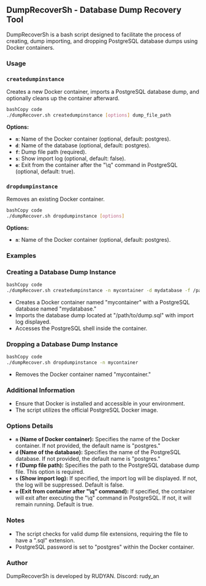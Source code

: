## **DumpRecoverSh - Database Dump Recovery Tool**

DumpRecoverSh is a bash script designed to facilitate the process of creating, dump importing, and dropping PostgreSQL database dumps using Docker containers.

### **Usage**

### **`createdumpinstance`**

Creates a new Docker container, imports a PostgreSQL database dump, and optionally cleans up the container afterward.

```bash
bashCopy code
./dumpRecover.sh createdumpinstance [options] dump_file_path

```

**Options:**

- **`n`**: Name of the Docker container (optional, default: postgres).
- **`d`**: Name of the database (optional, default: postgres).
- **`f`**: Dump file path (required).
- **`s`**: Show import log (optional, default: false).
- **`e`**: Exit from the container after the "\q" command in PostgreSQL (optional, default: true).

### **`dropdumpinstance`**

Removes an existing Docker container.

```bash
bashCopy code
./dumpRecover.sh dropdumpinstance [options]

```

**Options:**

- **`n`**: Name of the Docker container (optional, default: postgres).

### **Examples**

### Creating a Database Dump Instance

```bash
bashCopy code
./dumpRecover.sh createdumpinstance -n mycontainer -d mydatabase -f /path/to/dump.sql -s

```

- Creates a Docker container named "mycontainer" with a PostgreSQL database named "mydatabase."
- Imports the database dump located at "/path/to/dump.sql" with import log displayed.
- Accesses the PostgreSQL shell inside the container.

### Dropping a Database Dump Instance

```bash
bashCopy code
./dumpRecover.sh dropdumpinstance -n mycontainer

```

- Removes the Docker container named "mycontainer."

### **Additional Information**

- Ensure that Docker is installed and accessible in your environment.
- The script utilizes the official PostgreSQL Docker image.

### **Options Details**

- **`n` (Name of Docker container):** Specifies the name of the Docker container. If not provided, the default name is "postgres."
- **`d` (Name of the database):** Specifies the name of the PostgreSQL database. If not provided, the default name is "postgres."
- **`f` (Dump file path):** Specifies the path to the PostgreSQL database dump file. This option is required.
- **`s` (Show import log):** If specified, the import log will be displayed. If not, the log will be suppressed. Default is false.
- **`e` (Exit from container after "\q" command):** If specified, the container will exit after executing the "\q" command in PostgreSQL. If not, it will remain running. Default is true.

### **Notes**

- The script checks for valid dump file extensions, requiring the file to have a ".sql" extension.
- PostgreSQL password is set to "postgres" within the Docker container.

### **Author**

DumpRecoverSh is developed by RUDYAN.
 Discord: rudy_an
